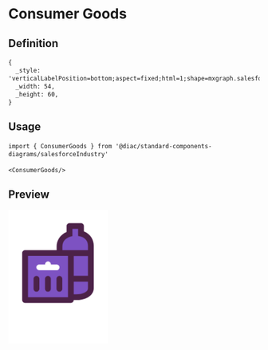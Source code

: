 # Consumer Goods

## Definition

```
{
  _style: 'verticalLabelPosition=bottom;aspect=fixed;html=1;shape=mxgraph.salesforce.consumer_goods;',
  _width: 54,
  _height: 60,
}
```

## Usage

```
import { ConsumerGoods } from '@diac/standard-components-diagrams/salesforceIndustry'

<ConsumerGoods/>
```

## Preview

<img src="./consumer-goods.png" width="200"/>
